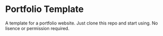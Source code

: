 # Portfolio Template

A template for a portfolio website. Just clone this repo and start using. No lisence or permission required.
